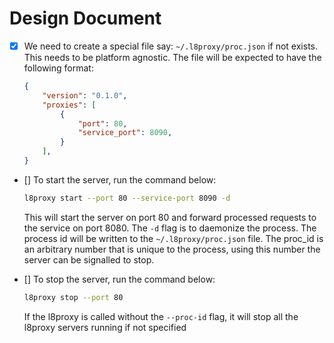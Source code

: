 # Design Document

- [x] We need to create a special file say: `~/.l8proxy/proc.json` if not exists. This needs to be platform agnostic.
    The file will be expected to have the following format:

    ```json
    {
        "version": "0.1.0",
        "proxies": [
            {
                "port": 80,
                "service_port": 8090,
            }
        ],
    }
    ```

- [] To start the server, run the command below:

    ```bash
    l8proxy start --port 80 --service-port 8090 -d
    ```

    This will start the server on port 80 and forward processed requests to the service on port 8080. The `-d` flag is to daemonize the process. The process id will be written to the `~/.l8proxy/proc.json` file.
    The proc_id is an arbitrary number that is unique to the process, using this number the server can be signalled to stop.

- [] To stop the server, run the command below:

    ```bash
    l8proxy stop --port 80
    ```

    If the l8proxy is called without the `--proc-id` flag, it will stop all the l8proxy servers running if not specified
